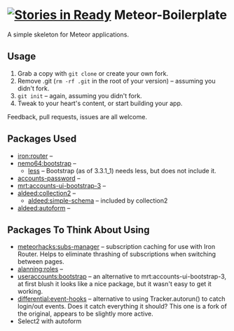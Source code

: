 [![Stories in Ready](https://badge.waffle.io/DouglasUrner/Meteor-Boilerplate.png?label=ready&title=Ready)](https://waffle.io/DouglasUrner/Meteor-Boilerplate)
Meteor-Boilerplate
==================

A simple skeleton for Meteor applications.

## Usage

1. Grab a copy with `git clone` or create your own fork.
1. Remove .git (`rm -rf .git` in the root of your version) – assuming you didn't fork.
1. `git init` – again, assuming you didn't fork.
1. Tweak to your heart's content, or start building your app.

Feedback, pull requests, issues are all welcome.

## Packages Used

* [iron:router]() –
* [nemo64:bootstrap](https://github.com/Nemo64/meteor-bootstrap) –
	* [less]() – Bootstrap (as of 3.3.1_1) needs less, but does not include it.
* [accounts-password]() –
* [mrt:accounts-ui-bootstrap-3]() –
* [aldeed:collection2](https://github.com/aldeed/meteor-collection2) –
	* [aldeed:simple-schema](https://github.com/aldeed/meteor-simple-schema#example) – included by collection2
* [aldeed:autoform](https://github.com/aldeed/meteor-autoform) –


## Packages To Think About Using

* [meteorhacks:subs-manager](https://github.com/meteorhacks/subs-manager/issues/15´) – subscription caching for use with Iron Router. Helps to eliminate thrashing of subscriptions when switching between pages.
* [alanning:roles](https://github.com/alanning/meteor-roles) –
* [useraccounts:bootstrap](https://github.com/meteor-useraccounts/bootstrap) – an alternative to mrt:accounts-ui-bootstrap-3, at first blush it looks like a nice package, but it wasn't easy to get it working.
* [differential:event-hooks](https://github.com/Differential/meteor-event-hooks) – alternative to using Tracker.autorun() to catch login/out events. Does it catch everything it should? This one is a fork of the original, appears to be slightly more active.
* Select2 with autoform
